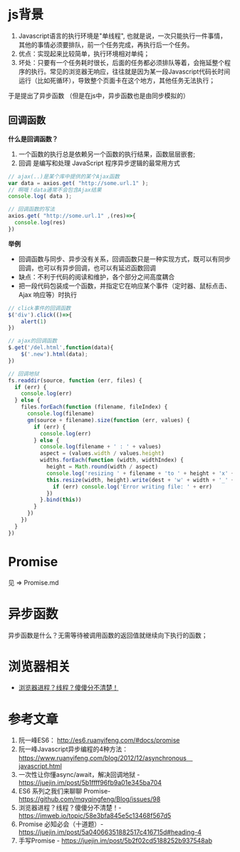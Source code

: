 
# js背景

1. Javascript语言的执行环境是"单线程", 也就是说，一次只能执行一件事情，其他的事情必须要排队，前一个任务完成，再执行后一个任务。
2. 优点：实现起来比较简单，执行环境相对单纯；
3. 坏处：只要有一个任务耗时很长，后面的任务都必须排队等着，会拖延整个程序的执行。常见的浏览器无响应，往往就是因为某一段Javascript代码长时间运行（比如死循环），导致整个页面卡在这个地方，其他任务无法执行；

于是提出了异步函数
（但是在js中，异步函数也是由同步模拟的）







## 回调函数

**什么是回调函数？**

1. 一个函数的执行总是依赖另一个函数的执行结果，函数层层嵌套;
2. 回调 是编写和处理 JavaScript 程序异步逻辑的最常用方式

```javascript
// ajax(..)是某个库中提供的某个Ajax函数
var data = axios.get( "http://some.url.1" );
// 啊哦！data通常不会包含Ajax结果
console.log( data );

// 回调函数的写法
axios.get( "http://some.url.1" ,(res)=>{
  console.log(res)
})

```

**举例**

- 回调函数与同步、异步没有关系，回调函数只是一种实现方式，既可以有同步回调，也可以有异步回调，也可以有延迟函数回调
- 缺点：不利于代码的阅读和维护，各个部分之间高度耦合
- 把一段代码包装成一个函数，并指定它在响应某个事件（定时器、鼠标点击、Ajax 响应等）时执行

```javascript
// click事件的回调函数
$('div').click(()=>{
    alert(1)
})

// ajax的回调函数
$.get('/del.html',function(data){
    $('.new').html(data);
})

// 回调地狱
fs.readdir(source, function (err, files) {
  if (err) {
    console.log(err)
  } else {
    files.forEach(function (filename, fileIndex) {
      console.log(filename)
      gm(source + filename).size(function (err, values) {
        if (err) {
          console.log(err)
        } else {
          console.log(filename + ' : ' + values)
          aspect = (values.width / values.height)
          widths.forEach(function (width, widthIndex) {
            height = Math.round(width / aspect)
            console.log('resizing ' + filename + 'to ' + height + 'x' + height)
            this.resize(width, height).write(dest + 'w' + width + '_' + filename, function(err) {
              if (err) console.log('Error writing file: ' + err)
            })
          }.bind(this))
        }
      })
    })
  }
})
```

# Promise
见 => Promise.md


# 异步函数


异步函数是什么？无需等待被调用函数的返回值就继续向下执行的函数；

# 浏览器相关
- <a href="https://imweb.io/topic/58e3bfa845e5c13468f567d5">浏览器进程？线程？傻傻分不清楚！</a>


# 参考文章
1. 阮一峰ES6： http://es6.ruanyifeng.com/#docs/promise
2. 阮一峰Javascript异步编程的4种方法：https://www.ruanyifeng.com/blog/2012/12/asynchronous＿javascript.html
3. 一次性让你懂async/await，解决回调地狱 - https://juejin.im/post/5b1ffff96fb9a01e345ba704
4. ES6 系列之我们来聊聊 Promise- https://github.com/mqyqingfeng/Blog/issues/98
5. 浏览器进程？线程？傻傻分不清楚！- https://imweb.io/topic/58e3bfa845e5c13468f567d5
6. Promise 必知必会（十道题）- https://juejin.im/post/5a04066351882517c416715d#heading-4
7. 手写Promise - https://juejin.im/post/5b2f02cd5188252b937548ab




